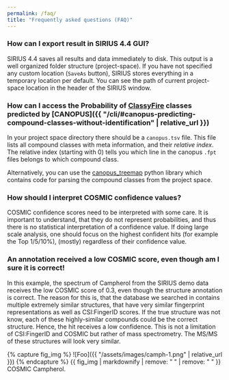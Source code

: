 ```yaml
---
permalink: /faq/
title: "Frequently asked questions (FAQ)"
---
```


### How can I export result in SIRIUS 4.4 GUI?
SIRIUS 4.4 saves all results and data immediately to disk. This output is a well organized folder structure (project-space). 
If you have not specified any custom location (`SaveAs` button), SIRIUS stores everything in a temporary location per default. 
You can see the path of current project-space location in the header of the SIRIUS window.

### How can I access the Probability of [ClassyFire](http://classyfire.wishartlab.com/) classes predicted by [CANOPUS]({{ "/cli/#canopus-predicting-compound-classes-without-identification" | relative_url }})
In your project space directory there should be a `canopus.tsv` file. 
This file lists all compound classes with meta information, and their *relative index*. 
The relative index (starting with 0) tells you which line in the canopus `.fpt` files belongs to which compound class.

Alternatively, you can use the [canopus_treemap](https://github.com/kaibioinfo/canopus_treemap) python library 
which contains code for parsing the compound classes from the project space.

### How should I interpret COSMIC confidence values?
COSMIC confidence scores need to be interpreted with some care. It is important to understand, that they do not represent probabilities, and thus there is no statistical interpretation of a confidence value. If doing large scale analysis, one should focus on the highest confident hits (for example the Top 1/5/10%), (mostly) regardless of their confidence value. 

### An annotation received a low COSMIC score, even though am I sure it is correct!
In this example, the spectrum of Campherol from the SIRIUS demo data receives the low COSMIC score of 0.3, even though the structure annotation is correct. The reason for this is, that the database we searched in contains multiple extremely similar structures, that have very similar fingerprint representations as well as CSI:FingerID scores. If the true structure was not know, each of these highly-similar compounds could be the correct structure. Hence, the hit receives a low confidence. This is not a limitation of CSI:FingerID and COSMIC but rather of mass spectrometry. The MS/MS of these structures will look very similar.

{% capture fig_img %} ![Foo]({{ "/assets/images/camph-1.png" | relative_url }}) {% endcapture %}
{{ fig_img | markdownify | remove: "
" | remove: "
" }} COSMIC Campherol. 

